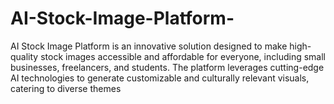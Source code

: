 # AI-Stock-Image-Platform-
AI Stock Image Platform is an innovative solution designed to make high-quality stock images accessible and affordable for everyone, including small businesses, freelancers, and students. The platform leverages cutting-edge AI technologies to generate customizable and culturally relevant visuals, catering to diverse themes

